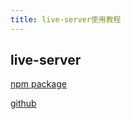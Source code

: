 ```yaml
---
title: live-server使用教程
---
```




## live-server

[npm package](https://www.npmjs.com/package/live-server)

[github](https://github.com/tapio/live-server#readme)

